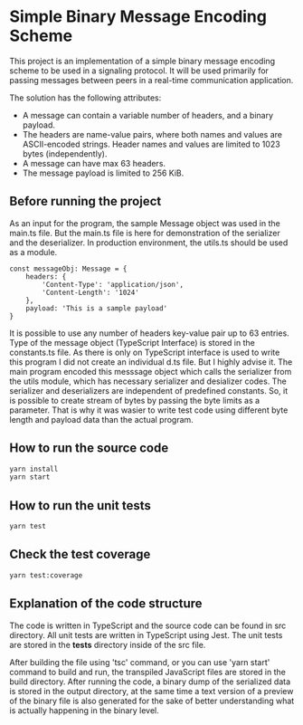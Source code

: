# Simple Binary Message Encoding Scheme

This project is an implementation of a simple binary message encoding scheme to be used in a signaling protocol. It will be used primarily for passing messages between peers in a real-time communication application.

The solution has the following attributes:


* A message can contain a variable number of headers, and a binary payload.
* The headers are name-value pairs, where both names and values are ASCII-encoded strings. Header names and values are limited to 1023 bytes (independently).
* A message can have max 63 headers.
* The message payload is limited to 256 KiB.

## Before running the project 

As an input for the program, the sample Message object was used in the main.ts file. But the main.ts file is here for demonstration of the serializer and the deserializer.
In production environment, the utils.ts should be used as a module.

```
const messageObj: Message = {
    headers: {
        'Content-Type': 'application/json',
        'Content-Length': '1024'
    },
    payload: 'This is a sample payload'
}
```
It is possible to use any number of headers key-value pair up to 63 entries.
Type of the message object (TypeScript Interface) is stored in the constants.ts file. 
As there is only on TypeScript interface is used to write this program I did not create an individual d.ts file. But I highly advise it.
The main program encoded this messsage object which calls the serializer from the utils module, which has necessary serializer and desializer codes.
The serializer and deserializers are independent of predefined constants. So, it is possible to create stream of bytes by passing the byte limits as a parameter.
That is why it was wasier to write test code using different byte length and payload data than the actual program.


## How to run the source code

```sh
yarn install
yarn start
```

## How to run the unit tests

```sh
yarn test
```


## Check the test coverage

```sh
yarn test:coverage
```

## Explanation of the code structure
The code is written in TypeScript and the source code can be found in src directory. 
All unit tests are written in TypeScript using Jest. The unit tests are stored in the __tests__ directory inside of the src file.

After building the file using 'tsc' command, or you can use 'yarn start' command to build and run, the transpiled JavaScript files are stored in the build directory.
After running the code, a binary dump of the serialized data is stored in the output directory, at the same time a text version of a preview of the binary file is also 
generated for the sake of better understanding what is actually happening in the binary level.



